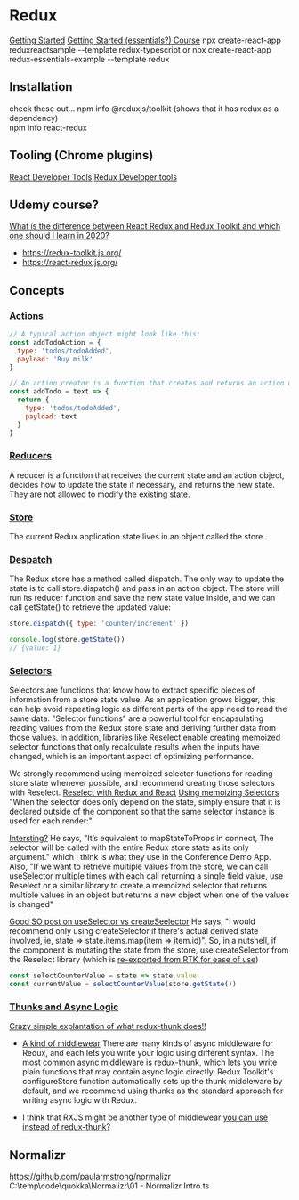 ﻿# Redux
[Getting Started](https://redux.js.org/introduction/getting-started/)
[Getting Started (essentials?) Course](https://redux.js.org/tutorials/essentials/part-1-overview-concepts)
npx create-react-app reduxreactsample --template redux-typescript
or npx create-react-app redux-essentials-example --template redux



## Installation
check these out... 
npm info @reduxjs/toolkit  (shows that it has redux as a dependency)   
npm info react-redux

## Tooling (Chrome plugins)
[React Developer Tools](https://chrome.google.com/webstore/detail/react-developer-tools/fmkadmapgofadopljbjfkapdkoienihi?hl=en)
[Redux Developer  tools](https://chrome.google.com/webstore/detail/redux-devtools/lmhkpmbekcpmknklioeibfkpmmfibljd?hl=en)

## Udemy course?

[What is the difference between React Redux and Redux Toolkit and which one should I learn in 2020?](https://www.reddit.com/r/reactjs/comments/icxq1k/what_is_the_difference_between_react_redux_and/)
- https://redux-toolkit.js.org/
- https://react-redux.js.org/


## Concepts
### [Actions](https://redux.js.org/tutorials/essentials/part-1-overview-concepts#actions)

``` js
// A typical action object might look like this:
const addTodoAction = {
  type: 'todos/todoAdded',
  payload: 'Buy milk'
}

// An action creator is a function that creates and returns an action object. We typically use these so we don't have to write the action object by hand every time:
const addTodo = text => {
  return {
    type: 'todos/todoAdded',
    payload: text
  }
}
```

### [Reducers](https://redux.js.org/tutorials/essentials/part-1-overview-concepts#reducers)
A reducer is a function that receives the current state and an action object, decides how to update the state if necessary, and returns the new state.
They are not allowed to modify the existing state.


### [Store](https://redux.js.org/tutorials/essentials/part-1-overview-concepts#store)
The current Redux application state lives in an object called the store .


### [Despatch](https://redux.js.org/tutorials/essentials/part-1-overview-concepts#dispatch)
The Redux store has a method called dispatch. The only way to update the state is to call store.dispatch() and pass in an action object.  The store will run its reducer function and save the new state value inside, and we can call getState() to retrieve the updated value:
``` js
store.dispatch({ type: 'counter/increment' })

console.log(store.getState())
// {value: 1}

```


### [Selectors](https://redux.js.org/tutorials/essentials/part-1-overview-concepts#selectors)
Selectors are functions that know how to extract specific pieces of information from a store state value. As an application grows bigger, this can help avoid repeating logic as different parts of the app need to read the same data:
"Selector functions" are a powerful tool for encapsulating reading values from the Redux store state and deriving further data from those values. In addition, libraries like Reselect enable creating memoized selector functions that only recalculate results when the inputs have changed, which is an important aspect of optimizing performance.

We strongly recommend using memoized selector functions for reading store state whenever possible, and recommend creating those selectors with Reselect.
[Reselect with Redux and React](https://www.youtube.com/watch?v=6Xwo5mVxDqI&ab_channel=aboutscript)
[Using memoizing Selectors](https://react-redux.js.org/api/hooks#using-memoizing-selectors)
"When the selector does only depend on the state, simply ensure that it is declared outside of the component so that the same selector instance is used for each render:"

[Intersting?](https://thewebdev.info/2020/09/27/using-the-react-redux-useselector-hook/) 
He says, "It’s equivalent to mapStateToProps in connect, The selector will be called with the entire Redux store state as its only argument." which I think is what they use in the Conference Demo App.
Also, "If we want to retrieve multiple values from the store, we can call useSelector multiple times with each call returning a single field value, use Reselect or a similar library to create a memoized selector that returns multiple values in an object but returns a new object when one of the values is changed"

[Good SO post on useSelector vs createSeelector](https://stackoverflow.com/questions/63493433/confusion-about-useselector-and-createselector-with-redux-toolkit)
He says, "I would recommend only using createSelector if there's actual derived state involved, ie, state => state.items.map(item => item.id)". 
So, in a nutshell, if the component is mutating the state from the store, use createSelector from the Reselect library (which is [re-exported from RTK for ease of use](https://redux-toolkit.js.org/api/createselector/#createselector)) 



``` js
const selectCounterValue = state => state.value
const currentValue = selectCounterValue(store.getState())
```

### [Thunks and Async Logic](https://redux.js.org/tutorials/essentials/part-5-async-logic#thunks-and-async-logic)
[Crazy simple explantation of what redux-thunk does!!](https://daveceddia.com/what-is-a-thunk/)

- [A kind of middlewear](https://redux.js.org/tutorials/fundamentals/part-4-store#middleware)
There are many kinds of async middleware for Redux, and each lets you write your logic using different syntax. The most common async middleware is redux-thunk, which lets you write plain functions that may contain async logic directly. Redux Toolkit's configureStore function automatically sets up the thunk middleware by default, and we recommend using thunks as the standard approach for writing async logic with Redux.

- I think that RXJS might be another type of middlewear [you can use instead of redux-thunk?](https://redux.js.org/style-guide/style-guide#use-thunks-for-async-logic)




## Normalizr
https://github.com/paularmstrong/normalizr
C:\temp\code\quokka\Normalizr\01 - Normalizr Intro.ts